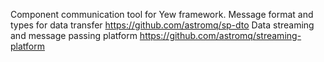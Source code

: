 Component communication tool for Yew framework.
Message format and types for data transfer https://github.com/astromq/sp-dto
Data streaming and message passing platform https://github.com/astromq/streaming-platform